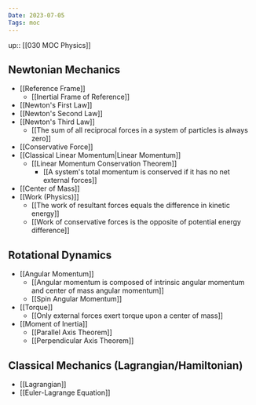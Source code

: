 ```yaml
---
Date: 2023-07-05
Tags: moc
---
```

up:: [[030 MOC Physics]]

## Newtonian Mechanics
- [[Reference Frame]]
	- [[Inertial Frame of Reference]]
- [[Newton's First Law]]
- [[Newton's Second Law]]
- [[Newton's Third Law]]
	- [[The sum of all reciprocal forces in a system of particles is always zero]]
- [[Conservative Force]]
- [[Classical Linear Momentum|Linear Momentum]]
	- [[Linear Momentum Conservation Theorem]]
		- [[A system's total momentum is conserved if it has no net external forces]]
- [[Center of Mass]]
- [[Work (Physics)]]
	- [[The work of resultant forces equals the difference in kinetic energy]]
	- [[Work of conservative forces is the opposite of potential energy difference]]
## Rotational Dynamics
- [[Angular Momentum]]
	- [[Angular momentum is composed of intrinsic angular momentum and center of mass angular momentum]]
	- [[Spin Angular Momentum]]
- [[Torque]]
	- [[Only external forces exert torque upon a center of mass]]
- [[Moment of Inertia]]
	- [[Parallel Axis Theorem]]
	- [[Perpendicular Axis Theorem]]

## Classical Mechanics (Lagrangian/Hamiltonian)
- [[Lagrangian]]
- [[Euler-Lagrange Equation]]
